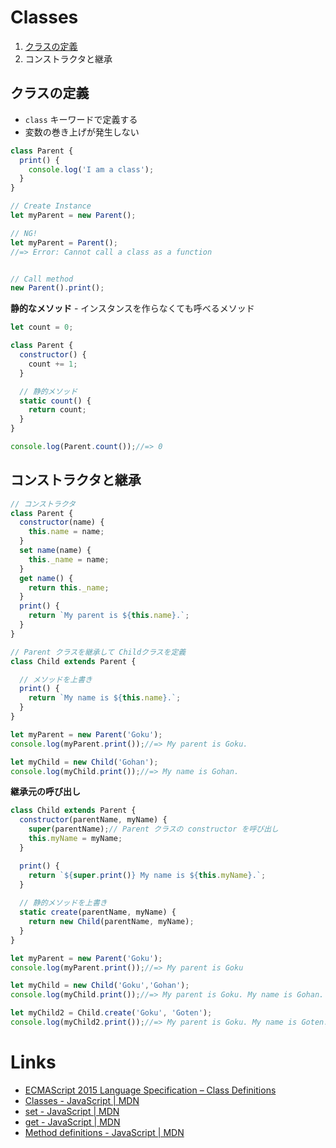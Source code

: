 # Classes 

1. [クラスの定義](defining.md)
2. コンストラクタと継承

## クラスの定義

- `class` キーワードで定義する
- 変数の巻き上げが発生しない

```js
class Parent {
  print() {
    console.log('I am a class');
  }
}

// Create Instance
let myParent = new Parent();

// NG!
let myParent = Parent(); 
//=> Error: Cannot call a class as a function


// Call method
new Parent().print();
```

__静的なメソッド__ - インスタンスを作らなくても呼べるメソッド

```js
let count = 0;

class Parent {
  constructor() {
    count += 1;
  }

  // 静的メソッド
  static count() {
    return count;
  }
}

console.log(Parent.count());//=> 0
```

## コンストラクタと継承

```js
// コンストラクタ
class Parent {
  constructor(name) {
    this.name = name;
  }
  set name(name) {
    this._name = name;
  }
  get name() {
    return this._name;
  }
  print() {
    return `My parent is ${this.name}.`;
  }
}

// Parent クラスを継承して Childクラスを定義
class Child extends Parent {

  // メソッドを上書き
  print() {
    return `My name is ${this.name}.`;
  }
}

let myParent = new Parent('Goku');
console.log(myParent.print());//=> My parent is Goku.

let myChild = new Child('Gohan');
console.log(myChild.print());//=> My name is Gohan.
```

__継承元の呼び出し__

```js
class Child extends Parent {
  constructor(parentName, myName) {
    super(parentName);// Parent クラスの constructor を呼び出し
    this.myName = myName;
  }

  print() {
    return `${super.print()} My name is ${this.myName}.`;
  }
  
  // 静的メソッドを上書き
  static create(parentName, myName) {
    return new Child(parentName, myName);
  }
}

let myParent = new Parent('Goku');
console.log(myParent.print());//=> My parent is Goku

let myChild = new Child('Goku','Gohan');
console.log(myChild.print());//=> My parent is Goku. My name is Gohan.

let myChild2 = Child.create('Goku', 'Goten');
console.log(myChild2.print());//=> My parent is Goku. My name is Goten.
```

# Links
- [ECMAScript 2015 Language Specification – Class Definitions](http://www.ecma-international.org/ecma-262/6.0/#sec-class-definitions)
- [Classes - JavaScript | MDN](https://developer.mozilla.org/ja/docs/Web/JavaScript/Reference/Classes)
- [set - JavaScript | MDN](https://developer.mozilla.org/ja/docs/JavaScript/Reference/Operators/set)
- [get - JavaScript | MDN](https://developer.mozilla.org/ja/docs/Web/JavaScript/Reference/Operators/get)
- [Method definitions - JavaScript | MDN](https://developer.mozilla.org/ja/docs/Web/JavaScript/Reference/Functions_and_function_scope/Method_definitions)


